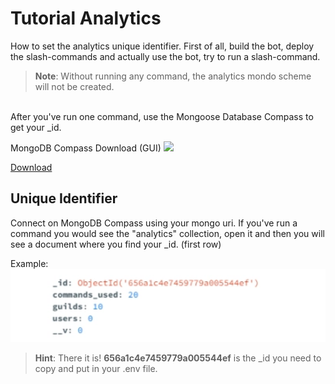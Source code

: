 # Tutorial Analytics
How to set the analytics unique identifier.
First of all, build the bot, deploy the slash-commands and actually use the bot, try to run a slash-command.
<br />

>  **Note**: Without running any command, the analytics mondo scheme will not be created.

<br /> 
After you've run one command, use the Mongoose Database Compass to get your _id.

MongoDB Compass Download (GUI) 
<img src="https://webimages.mongodb.com/_com_assets/icons/mdb_backup.svg" width=30 />

[Download](https://www.mongodb.com/try/download/compass)
 
## Unique Identifier
 Connect on MongoDB Compass using your mongo uri.
 If you've run a command you would see the "analytics" collection, open it and then you will see a document where you find your _id. (first row)

Example:
<img src="./assets/github/id-analytics.webp" width="1024" />
>  **Hint**: There it is! **656a1c4e7459779a005544ef** is the _id you need to copy and put in your .env file.

  
